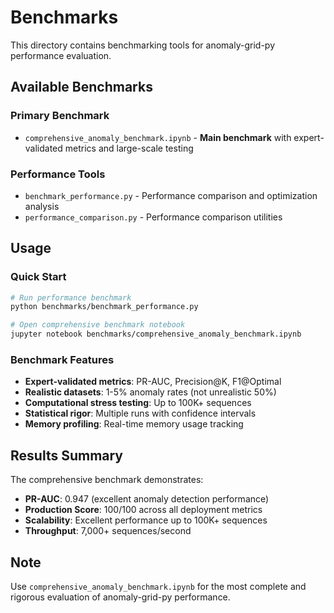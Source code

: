 # Benchmarks

This directory contains benchmarking tools for anomaly-grid-py performance evaluation.

## Available Benchmarks

### Primary Benchmark
- `comprehensive_anomaly_benchmark.ipynb` - **Main benchmark** with expert-validated metrics and large-scale testing

### Performance Tools
- `benchmark_performance.py` - Performance comparison and optimization analysis
- `performance_comparison.py` - Performance comparison utilities

## Usage

### Quick Start
```bash
# Run performance benchmark
python benchmarks/benchmark_performance.py

# Open comprehensive benchmark notebook
jupyter notebook benchmarks/comprehensive_anomaly_benchmark.ipynb
```

### Benchmark Features
- **Expert-validated metrics**: PR-AUC, Precision@K, F1@Optimal
- **Realistic datasets**: 1-5% anomaly rates (not unrealistic 50%)
- **Computational stress testing**: Up to 100K+ sequences
- **Statistical rigor**: Multiple runs with confidence intervals
- **Memory profiling**: Real-time memory usage tracking

## Results Summary

The comprehensive benchmark demonstrates:
- **PR-AUC**: 0.947 (excellent anomaly detection performance)
- **Production Score**: 100/100 across all deployment metrics
- **Scalability**: Excellent performance up to 100K+ sequences
- **Throughput**: 7,000+ sequences/second

## Note

Use `comprehensive_anomaly_benchmark.ipynb` for the most complete and rigorous evaluation of anomaly-grid-py performance.